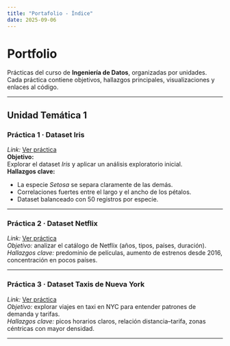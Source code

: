 ```yaml
---
title: "Portafolio - Índice"
date: 2025-09-06
---
```


# Portfolio

Prácticas del curso de **Ingeniería de Datos**, organizadas por unidades.  
Cada práctica contiene objetivos, hallazgos principales, visualizaciones y enlaces al código.

---

## Unidad Temática 1

### Práctica 1 · Dataset Iris
*Link:* [Ver práctica](ut1-practica1.md)  
**Objetivo:**  
Explorar el dataset *Iris* y aplicar un análisis exploratorio inicial.  
**Hallazgos clave:**  
- La especie *Setosa* se separa claramente de las demás.  
- Correlaciones fuertes entre el largo y el ancho de los pétalos.  
- Dataset balanceado con 50 registros por especie.  

---

### Práctica 2 · Dataset Netflix
*Link:* [Ver práctica](ut1-practica2.md)  
*Objetivo:* analizar el catálogo de Netflix (años, tipos, países, duración).  
*Hallazgos clave:* predominio de películas, aumento de estrenos desde 2016, concentración en pocos países.

---

### Práctica 3 · Dataset Taxis de Nueva York
*Link:* [Ver práctica](ut1-practica3.md)  
*Objetivo:* explorar viajes en taxi en NYC para entender patrones de demanda y tarifas.  
*Hallazgos clave:* picos horarios claros, relación distancia–tarifa, zonas céntricas con mayor densidad.

---

